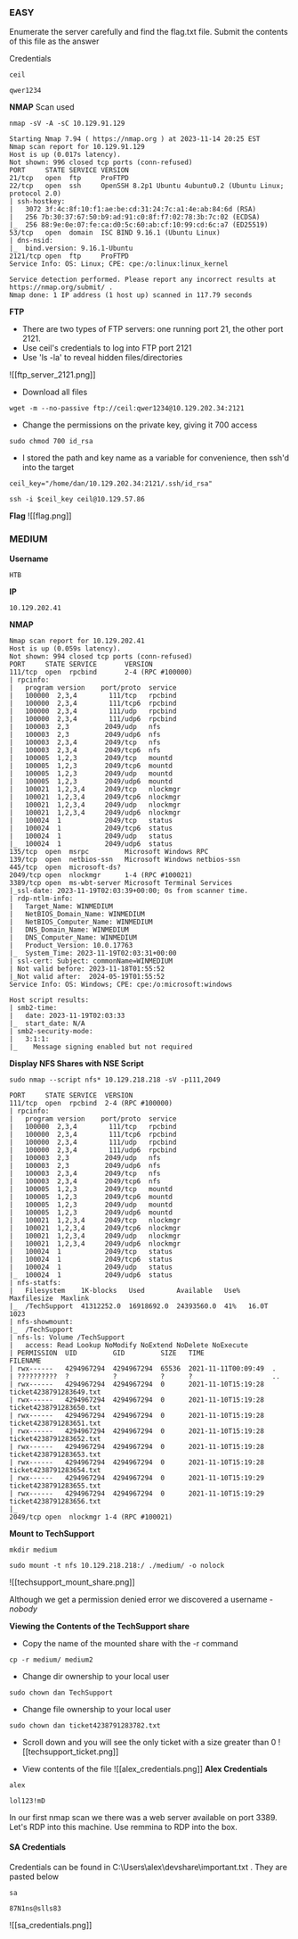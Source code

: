 ### EASY

Enumerate the server carefully and find the flag.txt file. Submit the contents of this file as the answer

Credentials
```
ceil
```
```
qwer1234
```

**NMAP**
Scan used
```
nmap -sV -A -sC 10.129.91.129
```
```
Starting Nmap 7.94 ( https://nmap.org ) at 2023-11-14 20:25 EST
Nmap scan report for 10.129.91.129
Host is up (0.017s latency).
Not shown: 996 closed tcp ports (conn-refused)
PORT     STATE SERVICE VERSION
21/tcp   open  ftp     ProFTPD
22/tcp   open  ssh     OpenSSH 8.2p1 Ubuntu 4ubuntu0.2 (Ubuntu Linux; protocol 2.0)
| ssh-hostkey: 
|   3072 3f:4c:8f:10:f1:ae:be:cd:31:24:7c:a1:4e:ab:84:6d (RSA)
|   256 7b:30:37:67:50:b9:ad:91:c0:8f:f7:02:78:3b:7c:02 (ECDSA)
|_  256 88:9e:0e:07:fe:ca:d0:5c:60:ab:cf:10:99:cd:6c:a7 (ED25519)
53/tcp   open  domain  ISC BIND 9.16.1 (Ubuntu Linux)
| dns-nsid: 
|_  bind.version: 9.16.1-Ubuntu
2121/tcp open  ftp     ProFTPD
Service Info: OS: Linux; CPE: cpe:/o:linux:linux_kernel

Service detection performed. Please report any incorrect results at https://nmap.org/submit/ .
Nmap done: 1 IP address (1 host up) scanned in 117.79 seconds
```

**FTP**

- There are two types of FTP servers: one running port 21, the other port 2121. 
- Use ceil's credentials to log into FTP port 2121
- Use 'ls -la' to reveal hidden files/directories

![[ftp_server_2121.png]]

- Download all files
```
wget -m --no-passive ftp://ceil:qwer1234@10.129.202.34:2121
```

- Change the permissions on the private key, giving it 700 access
```
sudo chmod 700 id_rsa
```

- I stored the path and key name as a variable for convenience, then ssh'd into the target
```
ceil_key="/home/dan/10.129.202.34:2121/.ssh/id_rsa"
```
```
ssh -i $ceil_key ceil@10.129.57.86
```

**Flag**
![[flag.png]]


### MEDIUM

**Username**
```
HTB
```

**IP**
```
10.129.202.41
```

**NMAP**
```
Nmap scan report for 10.129.202.41
Host is up (0.059s latency).
Not shown: 994 closed tcp ports (conn-refused)
PORT     STATE SERVICE       VERSION
111/tcp  open  rpcbind       2-4 (RPC #100000)
| rpcinfo: 
|   program version    port/proto  service
|   100000  2,3,4        111/tcp   rpcbind
|   100000  2,3,4        111/tcp6  rpcbind
|   100000  2,3,4        111/udp   rpcbind
|   100000  2,3,4        111/udp6  rpcbind
|   100003  2,3         2049/udp   nfs
|   100003  2,3         2049/udp6  nfs
|   100003  2,3,4       2049/tcp   nfs
|   100003  2,3,4       2049/tcp6  nfs
|   100005  1,2,3       2049/tcp   mountd
|   100005  1,2,3       2049/tcp6  mountd
|   100005  1,2,3       2049/udp   mountd
|   100005  1,2,3       2049/udp6  mountd
|   100021  1,2,3,4     2049/tcp   nlockmgr
|   100021  1,2,3,4     2049/tcp6  nlockmgr
|   100021  1,2,3,4     2049/udp   nlockmgr
|   100021  1,2,3,4     2049/udp6  nlockmgr
|   100024  1           2049/tcp   status
|   100024  1           2049/tcp6  status
|   100024  1           2049/udp   status
|_  100024  1           2049/udp6  status
135/tcp  open  msrpc         Microsoft Windows RPC
139/tcp  open  netbios-ssn   Microsoft Windows netbios-ssn
445/tcp  open  microsoft-ds?
2049/tcp open  nlockmgr      1-4 (RPC #100021)
3389/tcp open  ms-wbt-server Microsoft Terminal Services
|_ssl-date: 2023-11-19T02:03:39+00:00; 0s from scanner time.
| rdp-ntlm-info: 
|   Target_Name: WINMEDIUM
|   NetBIOS_Domain_Name: WINMEDIUM
|   NetBIOS_Computer_Name: WINMEDIUM
|   DNS_Domain_Name: WINMEDIUM
|   DNS_Computer_Name: WINMEDIUM
|   Product_Version: 10.0.17763
|_  System_Time: 2023-11-19T02:03:31+00:00
| ssl-cert: Subject: commonName=WINMEDIUM
| Not valid before: 2023-11-18T01:55:52
|_Not valid after:  2024-05-19T01:55:52
Service Info: OS: Windows; CPE: cpe:/o:microsoft:windows

Host script results:
| smb2-time: 
|   date: 2023-11-19T02:03:33
|_  start_date: N/A
| smb2-security-mode: 
|   3:1:1: 
|_    Message signing enabled but not required
```


**Display NFS Shares with NSE Script**
```
sudo nmap --script nfs* 10.129.218.218 -sV -p111,2049 
```

```
PORT     STATE SERVICE  VERSION
111/tcp  open  rpcbind  2-4 (RPC #100000)
| rpcinfo: 
|   program version    port/proto  service
|   100000  2,3,4        111/tcp   rpcbind
|   100000  2,3,4        111/tcp6  rpcbind
|   100000  2,3,4        111/udp   rpcbind
|   100000  2,3,4        111/udp6  rpcbind
|   100003  2,3         2049/udp   nfs
|   100003  2,3         2049/udp6  nfs
|   100003  2,3,4       2049/tcp   nfs
|   100003  2,3,4       2049/tcp6  nfs
|   100005  1,2,3       2049/tcp   mountd
|   100005  1,2,3       2049/tcp6  mountd
|   100005  1,2,3       2049/udp   mountd
|   100005  1,2,3       2049/udp6  mountd
|   100021  1,2,3,4     2049/tcp   nlockmgr
|   100021  1,2,3,4     2049/tcp6  nlockmgr
|   100021  1,2,3,4     2049/udp   nlockmgr
|   100021  1,2,3,4     2049/udp6  nlockmgr
|   100024  1           2049/tcp   status
|   100024  1           2049/tcp6  status
|   100024  1           2049/udp   status
|_  100024  1           2049/udp6  status
| nfs-statfs: 
|   Filesystem    1K-blocks   Used        Available   Use%  Maxfilesize  Maxlink
|_  /TechSupport  41312252.0  16918692.0  24393560.0  41%   16.0T        1023
| nfs-showmount: 
|_  /TechSupport 
| nfs-ls: Volume /TechSupport
|   access: Read Lookup NoModify NoExtend NoDelete NoExecute
| PERMISSION  UID         GID         SIZE   TIME                 FILENAME
| rwx------   4294967294  4294967294  65536  2021-11-11T00:09:49  .
| ??????????  ?           ?           ?      ?                    ..
| rwx------   4294967294  4294967294  0      2021-11-10T15:19:28  ticket4238791283649.txt
| rwx------   4294967294  4294967294  0      2021-11-10T15:19:28  ticket4238791283650.txt
| rwx------   4294967294  4294967294  0      2021-11-10T15:19:28  ticket4238791283651.txt
| rwx------   4294967294  4294967294  0      2021-11-10T15:19:28  ticket4238791283652.txt
| rwx------   4294967294  4294967294  0      2021-11-10T15:19:28  ticket4238791283653.txt
| rwx------   4294967294  4294967294  0      2021-11-10T15:19:28  ticket4238791283654.txt
| rwx------   4294967294  4294967294  0      2021-11-10T15:19:29  ticket4238791283655.txt
| rwx------   4294967294  4294967294  0      2021-11-10T15:19:29  ticket4238791283656.txt
|_
2049/tcp open  nlockmgr 1-4 (RPC #100021)
```

**Mount to TechSupport**
```
mkdir medium
```
```
sudo mount -t nfs 10.129.218.218:/ ./medium/ -o nolock
```

![[techsupport_mount_share.png]]

Although we get a permission denied error we discovered a username - *nobody*

**Viewing the Contents of the TechSupport share**

- Copy the name of the mounted share with the -r command
```
cp -r medium/ medium2
```

- Change dir ownership to your local user
```
sudo chown dan TechSupport
```

- Change file ownership to your local user
```
sudo chown dan ticket4238791283782.txt
```

- Scroll down and you will see the only ticket with a size greater than 0
![[techsupport_ticket.png]]

- View contents of the file
![[alex_credentials.png]]
**Alex Credentials**
```
alex
```
```
lol123!mD
```

In our first nmap scan we there was a web server available on port 3389. Let's RDP into this machine. Use remmina to RDP into the box.

#### SA Credentials

Credentials can be found in C:\\Users\\alex\\devshare\\important.txt . They are pasted below

```
sa
```
```
87N1ns@slls83
```
![[sa_credentials.png]]






